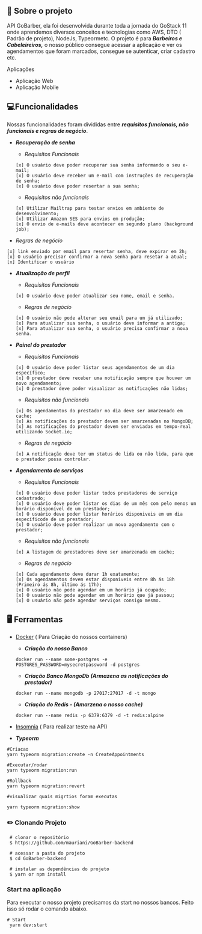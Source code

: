 ## 🚀 Sobre o projeto

API GoBarber, ela foi desenvolvida durante toda a jornada do GoStack 11 onde aprendemos diversos conceitos e tecnologias como AWS, DTO ( Padrão de projeto), NodeJs, Typeormetc. O projeto é para ***Barbeiros e Cabeleireiros,*** o nosso público consegue acessar a aplicação e ver os agendamentos que foram marcados, consegue se autenticar, criar cadastro etc.

Aplicações

- Aplicação Web
- Aplicação Mobile

## 💻Funcionalidades

Nossas funcionalidades foram divididas entre ***requisitos funcionais, não funcionais e regras de negócio***.

- ***Recuperação de senha***
    - *Requisitos Funcionais*

    ```tsx
    [x] O usuário deve poder recuperar sua senha informando o seu e-mail;
    [x] O usuário deve receber um e-mail com instruções de recuperação de senha;
    [x] O usuário deve poder resertar a sua senha;
    ```

    - *Requisitos não funcionais*

    ```tsx
    [x] Utilizar Mailtrap para testar envios em ambiente de desenvolvimento;
    [x] Utilizar Amazon SES para envios em produção;
    [x] O envio de e-mails deve acontecer em segundo plano (background job);
    ```

- *Regras de negócio*

```tsx
[x] link enviado por email para resertar senha, deve expirar em 2h;
[x] O usuário precisar confirmar a nova senha para resetar a atual;
[x] Identificar o usuário
```

- ***Atualização de perfil***
    - *Requisitos Funcionais*

    ```tsx
    [x] O usuário deve poder atualizar seu nome, email e senha.
    ```

    - *Regras de negócio*

    ```tsx
    [x] O usuário não pode alterar seu email para um já utilizado;
    [x] Para atualizar sua senha, o usuário deve informar a antiga;
    [x] Para atualizar sua senha, o usuário precisa confirmar a nova senha.
    ```

- ***Painel do prestador***
    - *Requisitos Funcionais*

    ```tsx
    [x] O usuário deve poder listar seus agendamentos de um dia específico;
    [x] O prestador deve receber uma notificação sempre que houver um novo agendamento;
    [x] O prestador deve poder visualizar as notificações não lidas;
    ```

    - *Requisitos não funcionais*

    ```tsx
    [x] Os agendamentos do prestador no dia deve ser amarzenado em cache;
    [x] As notificações do prestador devem ser amarzenadas no MongoDB;
    [x] As notificações do prestador devem ser enviadas em tempo-real utilizando Socket.io;
    ```

    - *Regras de negócio*

    ```tsx
    [x] A notificação deve ter um status de lida ou não lida, para que o prestador possa controlar.
    ```

- ***Agendamento de serviços***
    - *Requisitos Funcionais*

    ```tsx
    [x] O usuário deve poder listar todos prestadores de serviço cadastrado;
    [x] O usuário deve poder listar os dias de um mês com pelo menos um horário disponível de um prestador;
    [x] O usuário deve poder listar horários disponiveis em um dia específicode de um prestador;
    [x] O usuário deve poder realizar um novo agendamento com o prestador;
    ```

    - *Requisitos não funcionais*

    ```tsx
    [x] A listagem de prestadores deve ser amarzenada em cache;
    ```

    - *Regras de negócio*

    ```tsx
    [x] Cada agendamento deve durar 1h exatamente;
    [x] Os agendamentos devem estar disponiveis entre 8h ás 18h (Primeiro ás 8h, último ás 17h);
    [x] O usuário não pode agendar em um horário já ocupado;
    [x] O usuário não pode agendar em um horário que já passou;
    [x] O usuário não pode agendar serviços consigo mesmo.
    ```

## 🖥️ Ferramentas

- [Docker](https://www.notion.so/Instalando-Docker-6290d9994b0b4555a153576a1d97bee2)  ( Para Criação do nossos containers)
    - ***Criação do nosso Banco***

    ```tsx
    docker run --name some-postgres -e POSTGRES_PASSWORD=mysecretpassword -d postgres
    ```

    - ***Criação Banco MongoDb (Armazena as notificações do prestador)***

    ```tsx
    docker run --name mongodb -p 27017:27017 -d -t mongo
    ```

    - ***Criação do Redis - (Amarzena o nosso cache)***

    ```tsx
    docker run --name redis -p 6379:6379 -d -t redis:alpine
    ```

- [Insomnia](https://insomnia.rest/download) ( Para realizar teste na API)

- ***Typeorm***

```tsx
#Criacao
yarn typeorm migration:create -n CreateAppointments

#Executar/rodar
yarn typeorm migration:run

#Rollback
yarn typeorm migration:revert

#visualizar quais migrtios foram executas

yarn typeorm migration:show
```

### ✏️ Clonando Projeto

```
 # clonar o repositório
 $ https://github.com/mauriani/GoBarber-backend

 # acessar a pasta do projeto
 $ cd GoBarber-backend

 # instalar as dependências do projeto
 $ yarn or npm install

```

### Start na aplicação

Para executar o nosso projeto precisamos da start no nossos bancos. Feito isso só rodar o comando abaixo.

```tsx
# Start
 yarn dev:start
```
